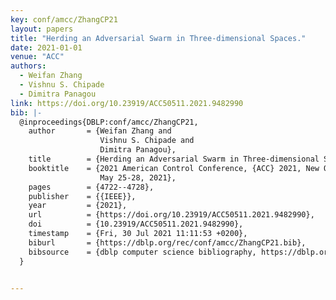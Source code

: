 ```yaml
---
key: conf/amcc/ZhangCP21
layout: papers
title: "Herding an Adversarial Swarm in Three-dimensional Spaces."
date: 2021-01-01
venue: "ACC"
authors:
  - Weifan Zhang
  - Vishnu S. Chipade
  - Dimitra Panagou
link: https://doi.org/10.23919/ACC50511.2021.9482990
bib: |-
  @inproceedings{DBLP:conf/amcc/ZhangCP21,
    author       = {Weifan Zhang and
                    Vishnu S. Chipade and
                    Dimitra Panagou},
    title        = {Herding an Adversarial Swarm in Three-dimensional Spaces},
    booktitle    = {2021 American Control Conference, {ACC} 2021, New Orleans, LA, USA,
                    May 25-28, 2021},
    pages        = {4722--4728},
    publisher    = {{IEEE}},
    year         = {2021},
    url          = {https://doi.org/10.23919/ACC50511.2021.9482990},
    doi          = {10.23919/ACC50511.2021.9482990},
    timestamp    = {Fri, 30 Jul 2021 11:11:53 +0200},
    biburl       = {https://dblp.org/rec/conf/amcc/ZhangCP21.bib},
    bibsource    = {dblp computer science bibliography, https://dblp.org}
  }


---
```

